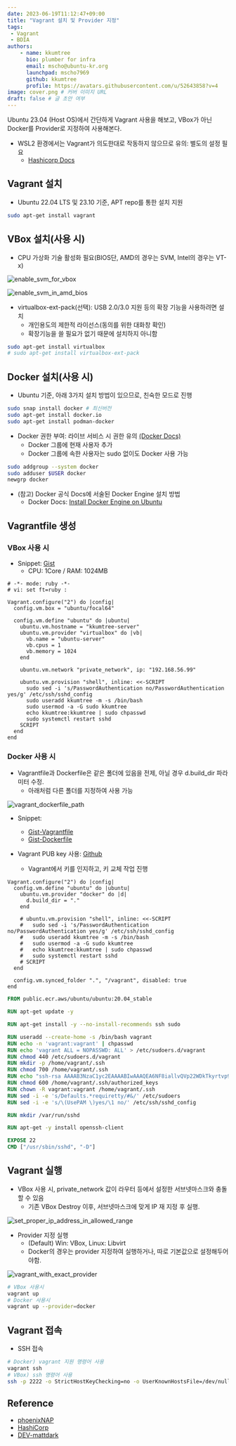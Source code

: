 ```yaml
---
date: 2023-06-19T11:12:47+09:00
title: "Vagrant 설치 및 Provider 지정"
tags:
 - Vagrant
 - BDIA
authors:
    - name: kkumtree
      bio: plumber for infra
      email: mscho@ubuntu-kr.org
      launchpad: mscho7969
      github: kkumtree
      profile: https://avatars.githubusercontent.com/u/52643858?v=4 
image: cover.png # 커버 이미지 URL
draft: false # 글 초안 여부
---
```


Ubuntu 23.04 (Host OS)에서 간단하게 Vagrant 사용을 해보고, VBox가 아닌 Docker를 Provider로 지정하여 사용해본다.

- WSL2 환경에서는 Vagrant가 의도한대로 작동하지 않으므로 유의: 별도의 설정 필요
  - [Hashicorp Docs](https://developer.hashicorp.com/vagrant/docs/other/wsl)

## Vagrant 설치

- Ubuntu 22.04 LTS 및 23.10 기준, APT repo를 통한 설치 지원

```bash
sudo apt-get install vagrant
```

## VBox 설치(사용 시)

- CPU 가상화 기술 활성화 필요(BIOS단, AMD의 경우는 SVM, Intel의 경우는 VT-x)

![enable_svm_for_vbox](./images/enable_svm_for_vbox.png)

![enable_svm_in_amd_bios](./images/enable_svm_in_amd_bios.jpg)

- virtualbox-ext-pack(선택): USB 2.0/3.0 지원 등의 확장 기능을 사용하려면 설치  
  - 개인용도의 제한적 라이선스(동의를 위한 대화창 확인)  
  - 확장기능을 쓸 필요가 없기 때문에 설치하지 아니함  

```bash
sudo apt-get install virtualbox
# sudo apt-get install virtualbox-ext-pack
```

## Docker 설치(사용 시)

- Ubuntu 기준, 아래 3가지 설치 방법이 있으므로, 친숙한 모드로 진행

```bash
sudo snap install docker # 최신버전
sudo apt-get install docker.io
sudo apt-get install podman-docker
```

- Docker 권한 부여: 라이브 서비스 시 권한 유의 [(Docker Docs)](https://docs.docker.com/engine/security/#docker-daemon-attack-surface)
  - Docker 그룹에 현재 사용자 추가
  - Docker 그룹에 속한 사용자는 sudo 없이도 Docker 사용 가능

```bash
sudo addgroup --system docker
sudo adduser $USER docker
newgrp docker
```

- (참고) Docker 공식 Docs에 서술된 Docker Engine 설치 방법
  - Docker Docs: [Install Docker Engine on Ubuntu](https://docs.docker.com/engine/install/ubuntu/)

## Vagrantfile 생성

### VBox 사용 시

- Snippet: [Gist](https://gist.github.com/kkumtree/74714c87d6b792cb9e3ff4ea8b281b26)
  - CPU: 1Core / RAM: 1024MB

```Vagrantfile
# -*- mode: ruby -*-
# vi: set ft=ruby :

Vagrant.configure("2") do |config|
  config.vm.box = "ubuntu/focal64"

  config.vm.define "ubuntu" do |ubuntu|
    ubuntu.vm.hostname = "kkumtree-server"
    ubuntu.vm.provider "virtualbox" do |vb|
      vb.name = "ubuntu-server"
      vb.cpus = 1
      vb.memory = 1024
    end
    
    ubuntu.vm.network "private_network", ip: "192.168.56.99"

    ubuntu.vm.provision "shell", inline: <<-SCRIPT
      sudo sed -i 's/PasswordAuthentication no/PasswordAuthentication yes/g' /etc/ssh/sshd_config
      sudo useradd kkumtree -m -s /bin/bash
      sudo usermod -a -G sudo kkumtree
      echo kkumtree:kkumtree | sudo chpasswd
      sudo systemctl restart sshd
    SCRIPT
  end
end
```

### Docker 사용 시

- Vagrantfile과 Dockerfile은 같은 폴더에 있음을 전제, 아닐 경우 d.build_dir 파라미터 수정.
  - 아래처럼 다른 폴더를 지정하여 사용 가능

![vagrant_dockerfile_path](./images/example_dockerfile_in_other_folders.png)

- Snippet:  
  - [Gist-Vagrantfile](https://gist.github.com/kkumtree/317c450d38319cdd92f9213602c4465d)  
  - [Gist-Dockerfile](https://gist.github.com/kkumtree/40c2c9925035190efc6f8cb4be55a4c3)

- Vagrant PUB key 사용: [Github](https://github.com/hashicorp/vagrant/blob/main/keys/vagrant.pub)
  - Vagrant에서 키를 인지하고, 키 교체 작업 진행

```Vagrantfile
Vagrant.configure("2") do |config|
  config.vm.define "ubuntu" do |ubuntu|
    ubuntu.vm.provider "docker" do |d|
      d.build_dir = "."
    end

    # ubuntu.vm.provision "shell", inline: <<-SCRIPT
    #   sudo sed -i 's/PasswordAuthentication no/PasswordAuthentication yes/g' /etc/ssh/sshd_config
    #   sudo useradd kkumtree -m -s /bin/bash
    #   sudo usermod -a -G sudo kkumtree
    #   echo kkumtree:kkumtree | sudo chpasswd
    #   sudo systemctl restart sshd
    # SCRIPT
  end

  config.vm.synced_folder ".", "/vagrant", disabled: true
end
```

```Dockerfile
FROM public.ecr.aws/ubuntu/ubuntu:20.04_stable

RUN apt-get update -y

RUN apt-get install -y --no-install-recommends ssh sudo

RUN useradd --create-home -s /bin/bash vagrant
RUN echo -n 'vagrant:vagrant' | chpasswd
RUN echo 'vagrant ALL = NOPASSWD: ALL' > /etc/sudoers.d/vagrant
RUN chmod 440 /etc/sudoers.d/vagrant
RUN mkdir -p /home/vagrant/.ssh
RUN chmod 700 /home/vagrant/.ssh
RUN echo "ssh-rsa AAAAB3NzaC1yc2EAAAABIwAAAQEA6NF8iallvQVp22WDkTkyrtvp9eWW6A8YVr+kz4TjGYe7gHzIw+niNltGEFHzD8+v1I2YJ6oXevct1YeS0o9HZyN1Q9qgCgzUFtdOKLv6IedplqoPkcmF0aYet2PkEDo3MlTBckFXPITAMzF8dJSIFo9D8HfdOV0IAdx4O7PtixWKn5y2hMNG0zQPyUecp4pzC6kivAIhyfHilFR61RGL+GPXQ2MWZWFYbAGjyiYJnAmCP3NOTd0jMZEnDkbUvxhMmBYSdETk1rRgm+R4LOzFUGaHqHDLKLX+FIPKcF96hrucXzcWyLbIbEgE98OHlnVYCzRdK8jlqm8tehUc9c9WhQ==" > /home/vagrant/.ssh/authorized_keys
RUN chmod 600 /home/vagrant/.ssh/authorized_keys
RUN chown -R vagrant:vagrant /home/vagrant/.ssh
RUN sed -i -e 's/Defaults.*requiretty/#&/' /etc/sudoers
RUN sed -i -e 's/\(UsePAM \)yes/\1 no/' /etc/ssh/sshd_config

RUN mkdir /var/run/sshd

RUN apt-get -y install openssh-client

EXPOSE 22
CMD ["/usr/sbin/sshd", "-D"]
```

## Vagrant 실행

- VBox 사용 시, private_network 값이 라우터 등에서 설정한 서브넷마스크와 충돌할 수 있음  
  - 기존 VBox Destroy 이후, 서브넷마스크에 맞게 IP 재 지정 후 실행.

![set_proper_ip_address_in_allowed_range](./images/set_proper_ip_address_in_allowed_range.png)

- Provider 지정 실행
  - (Default) Win: VBox, Linux: Libvirt
  - Docker의 경우는 provider 지정하여 실행하거나, 따로 기본값으로 설정해두어야함.

![vagrant_with_exact_provider](./images/vagrant_with_exact_provider.png)
  
```bash
# VBox 사용시
vagrant up
# Docker 사용시
vagrant up --provider=docker
```

## Vagrant 접속

- SSH 접속

```bash
# Docker) vagrant 지원 명령어 사용
vagrant ssh
# VBox) ssh 명령어 사용
ssh -p 2222 -o StrictHostKeyChecking=no -o UserKnownHostsFile=/dev/null kkumtree@localhost
```

## Reference

- [phoenixNAP](https://phoenixnap.com/kb/install-virtualbox-on-ubuntu)
- [HashiCorp](https://developer.hashicorp.com/vagrant/docs/providers/docker/basics)
- [DEV-mattdark](https://dev.to/mattdark/using-docker-as-provider-for-vagrant-10me)  
